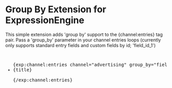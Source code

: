 Group By Extension for ExpressionEngine
=====================

This simple extension adds 'group by' support to the {channel:entries} tag pair. Pass a 'group_by' parameter in your channel entries loops (currently only supports standard entry fields and custom fields by id; 'field_id_1')

<pre><ul>
{exp:channel:entries channel="advertising" group_by="field_id_1"}
<li>{title}</li>
{/exp:channel:entries}
</ul></pre>
